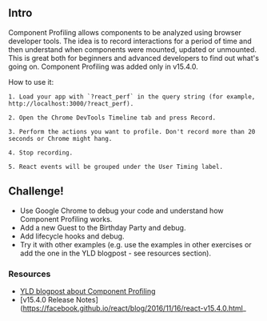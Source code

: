 ## Intro

Component Profiling allows components to be analyzed using browser developer tools. The idea is to record interactions for a period of time and then understand when components were mounted, updated or unmounted. This is great both for beginners and advanced developers to find out what's going on. Component Profiling was added only in v15.4.0.

How to use it:

```
1. Load your app with `?react_perf` in the query string (for example, http://localhost:3000/?react_perf).

2. Open the Chrome DevTools Timeline tab and press Record.

3. Perform the actions you want to profile. Don't record more than 20 seconds or Chrome might hang.

4. Stop recording.

5. React events will be grouped under the User Timing label.
```

## Challenge!

 * Use Google Chrome to debug your code and understand how Component Profiling works.
 * Add a new Guest to the Birthday Party and debug.
 * Add lifecycle hooks and debug.
 * Try it with other examples (e.g. use the examples in other exercises or add the one in the YLD blogpost - see resources section).


### Resources
 * [YLD blogpost about Component Profiling](https://blog.yld.io/2016/11/25/react-component-profiling/)
 * [v15.4.0 Release Notes](https://facebook.github.io/react/blog/2016/11/16/react-v15.4.0.html_
